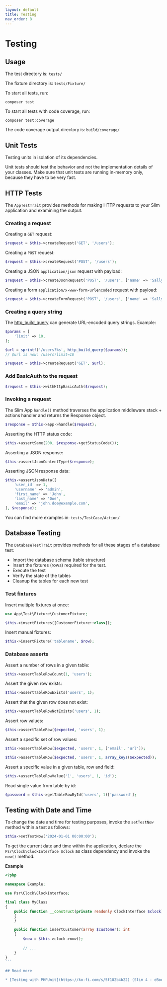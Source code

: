 ```yaml
---
layout: default
title: Testing
nav_order: 8
---
```


# Testing

## Usage

The test directory is: `tests/` 

The fixture directory is: `tests/Fixture/`

To start all tests, run:

```
composer test
```

To start all tests with code coverage, run:

```
composer test:coverage
```

The code coverage output directory is: `build/coverage/`

## Unit Tests

Testing units in isolation of its dependencies.

Unit tests should test the behavior and not the implementation details of your classes.
Make sure that unit tests are running in-memory only, because they have to be very fast. 

## HTTP Tests

The `AppTestTrait` provides methods for making HTTP requests to your 
Slim application and examining the output. 

### Creating a request

Creating a `GET` request:

```php
$request = $this->createRequest('GET', '/users');
```

Creating a `POST` request:

```php
$request = $this->createRequest('POST', '/users');
```

Creating a JSON `application/json` request with payload:

```php
$request = $this->createJsonRequest('POST', '/users', ['name' => 'Sally']);
```

Creating a form `application/x-www-form-urlencoded` request with payload:

```php
$request = $this->createFormRequest('POST', '/users', ['name' => 'Sally']);
```

### Creating a query string

The [http_build_query](https://www.php.net/manual/en/function.http-build-query.php) can generate
URL-encoded query strings. Example:

```php
$params = [
    'limit' => 10,
];

$url = sprintf('/users?%s', http_build_query($params));
// $url is now: /users?limit=10

$request = $this->createRequest('GET', $url);
```

### Add BasicAuth to the request

```php
$request = $this->withHttpBasicAuth($request);
```

### Invoking a request

The Slim App `handle()` method traverses the application
middleware stack + actions handler and returns the Response object.

```php
$response = $this->app->handle($request);
``` 

Asserting the HTTP status code:

```php
$this->assertSame(200, $response->getStatusCode());
```

Asserting a JSON response:

```php
$this->assertJsonContentType($response);
```

Asserting JSON response data:

```php
$this->assertJsonData([
    'user_id' => 1,
    'username' => 'admin',
    'first_name' => 'John',
    'last_name' => 'Doe',
    'email' => 'john.doe@example.com',
], $response);
```

You can find more examples in: `tests/TestCase/Action/`

## Database Testing

The `DatabaseTestTrait` provides methods
for all these stages of a database test:

* Import the database schema (table structure)
* Insert the fixtures (rows) required for the test.
* Execute the test 
* Verify the state of the tables
* Cleanup the tables for each new test

### Test fixtures

Insert multiple fixtures at once:

```php
use App\Test\Fixture\CustomerFixture;

$this->insertFixtures([CustomerFixture::class]);
```

Insert manual fixtures:

```php
$this->insertFixture('tablename', $row);
```

### Database asserts

Assert a number of rows in a given table:

```php
$this->assertTableRowCount(1, 'users');
```

Assert the given row exists:

```php
$this->assertTableRowExists('users', 1);
```

Assert that the given row does not exist:

```php
$this->assertTableRowNotExists('users', 1);
```

Assert row values:

```php
$this->assertTableRow($expected, 'users', 1);
```

Assert a specific set of row values:

```php
$this->assertTableRow($expected, 'users', 1, ['email', 'url']);
```

```php
$this->assertTableRow($expected, 'users', 1, array_keys($expected));
```

Assert a specific value in a given table, row and field:

```php
$this->assertTableRowValue('1', 'users', 1, 'id');
```

Read single value from table by id:

```php
$password = $this->getTableRowById('users', 1)['password'];
```

## Testing with Date and Time

To change the date and time for testing purposes, invoke the 
`setTestNow` method within a test as follows:

```php
$thia->setTestNow('2024-01-01 00:00:00');
```

To get the current date and time within the application, 
declare the `Psr\Clock\ClockInterface $clock` as class dependency
and invoke the `now()` method.

**Example**

````php
<?php

namespace Example;

use Psr\Clock\ClockInterface;

final class MyClass
{
    public function __construct(private readonly ClockInterface $clock)
    {
    }

    public function insertCustomer(array $customer): int
    {
        $now = $this->clock->now();
        
        // ...
    }
}
```

## Read more

* [Testing with PHPUnit](https://ko-fi.com/s/5f182b4b22) (Slim 4 - eBook Vol. 1)

